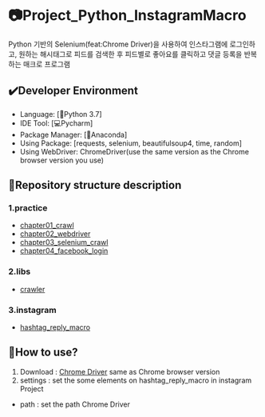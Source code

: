 # :camera:Project_Python_InstagramMacro

Python 기반의 Selenium(feat:Chrome Driver)을 사용하여 인스타그램에 로그인하고, 원하는 해시태그로 피드를 검색한 후 피드별로 좋아요를 클릭하고 댓글 등록을 반복하는 매크로 프로그램

## :heavy_check_mark:Developer Environment

  - Language: [:crocodile:Python 3.7]
  - IDE Tool: [:computer:Pycharm]
  - Package Manager: [:snake:Anaconda]
  - Using Package: [requests, selenium, beautifulsoup4, time, random]
  - Using WebDriver: ChromeDriver(use the same version as the Chrome browser version you use)
  
## :floppy_disk:Repository structure description
### 1.practice
  - [chapter01_crawl](https://github.com/smskit726/Project_Python_InstagramMacro/blob/master/practice/chapter01_crawl.py)
  - [chapter02_webdriver](https://github.com/smskit726/Project_Python_InstagramMacro/blob/master/practice/chapter02_webdriver.py)
  - [chapter03_selenium_crawl](https://github.com/smskit726/Project_Python_InstagramMacro/blob/master/practice/chapter03_selenium_crawl.py)
  - [chapter04_facebook_login](https://github.com/smskit726/Project_Python_InstagramMacro/blob/master/practice/chapter04_facebook_login.py)

### 2.libs
  - [crawler](https://github.com/smskit726/Project_Python_InstagramMacro/blob/master/libs/crawler.py)

### 3.instagram
  - [hashtag_reply_macro](https://github.com/smskit726/Project_Python_InstagramMacro/blob/master/instagram/hashtag_reply_macro.py)  

## :speech_balloon:How to use?

1. Download : [Chrome Driver](https://chromedriver.chromium.org/downloads) same as Chrome browser version
2. settings : set the some elements on hashtag_reply_macro in instagram Project
  - path : set the path Chrome Driver
